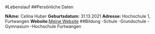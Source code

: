 #Lebenslauf
##Persönliche Daten

**NAme:** Celina Huber
**Geburtsdatum:** 31.13.2021
**Adresse:** Hochschule 1, Furtwangen
**Website:**[Meine Website](http://meinewebsite.beispiel.de/ "Das könnte meine Website sein")
##Bildung
-Schule
  -Grundschule
  -Gymnasium
-Hochschule Furtwangen
